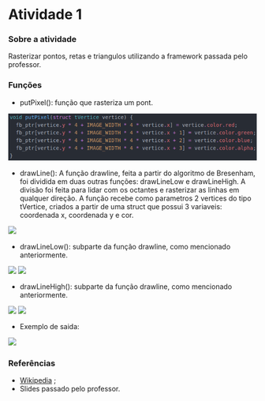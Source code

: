 # Atividade 1

### Sobre a atividade
  Rasterizar pontos, retas e triangulos utilizando a framework passada pelo professor.

### Funções

- putPixel(): função que rasteriza um pont.

![](images/putpixel.png)
  
- drawLine(): A função drawline, feita a partir do algoritmo de Bresenham, foi dividida em duas outras funções: drawLineLow e drawLineHigh. A divisão foi feita para lidar com os octantes e rasterizar as linhas em qualquer direção. A função recebe como parametros 2 vertices do tipo tVertice, criados a partir de uma struct que possui 3 variaveis: coordenada x, coordenada y e cor.

![](Imagens/drawline.png)

- drawLineLow(): subparte da função drawline, como mencionado anteriormente.

![](Imagens/drawlineh1.png)
![](Imagens/drawlinel2.png)

- drawLineHigh(): subparte da função drawline, como mencionado anteriormente.

![](Imagens/drawlinel1.png)
![](Imagens/drawlineh2.png)

- Exemplo de saida: 

![](Imagens/line.png)
  
  ### Referências
  
* [Wikipedia](https://en.wikipedia.org/wiki/Bresenham%27s_line_algorithm#:~:text=Bresenham%27s%20line%20algorithm%20is%20a,straight%20line%20between%20two%20points)   ;
* Slides passado pelo professor.
